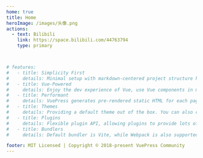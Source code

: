 ```yaml
---
home: true
title: Home
heroImage: /images/头像.png
actions:
  - text: Bilibili
    link: https://space.bilibili.com/44763794
    type: primary



# features:
#   - title: Simplicity First
#     details: Minimal setup with markdown-centered project structure helps you focus on writing.
#   - title: Vue-Powered
#     details: Enjoy the dev experience of Vue, use Vue components in markdown, and develop custom themes with Vue.
#   - title: Performant
#     details: VuePress generates pre-rendered static HTML for each page, and runs as an SPA once a page is loaded.
#   - title: Themes
#     details: Providing a default theme out of the box. You can also choose a community theme or create your own one.
#   - title: Plugins
#     details: Flexible plugin API, allowing plugins to provide lots of plug-and-play features for your site.
#   - title: Bundlers
#     details: Default bundler is Vite, while Webpack is also supported. Choose the one you like!

footer: MIT Licensed | Copyright © 2018-present VuePress Community
---
```


<!-- This is the content of home page. Check [Home Page Docs][default-theme-home] for more details. -->

<!-- [default-theme-home]: https://vuejs.press/reference/default-theme/frontmatter.html#home-page -->
